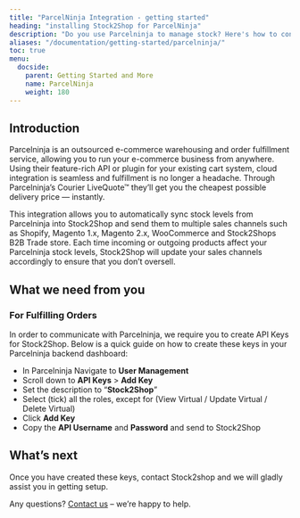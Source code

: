 ```yaml
---
title: "ParcelNinja Integration - getting started"
heading: "installing Stock2Shop for ParcelNinja"
description: "Do you use Parcelninja to manage stock? Here's how to configure Parcelninja and Stock2Shop to display stock availability on your website using the Parcelninja API."
aliases: "/documentation/getting-started/parcelninja/"
toc: true
menu:
  docside:
    parent: Getting Started and More
    name: ParcelNinja
    weight: 180
---
```


## Introduction

Parcelninja is an outsourced e-commerce warehousing and order fulfillment service, allowing you to run your e-commerce business from anywhere. Using their feature-rich API or plugin for your existing cart system, cloud integration is seamless and fulfillment is no longer a headache. Through Parcelninja’s Courier LiveQuote™ they’ll get you the cheapest possible delivery price — instantly.

This integration allows you to automatically sync stock levels from Parcelninja into Stock2Shop and send them to multiple sales channels such as Shopify, Magento 1.x, Magento 2.x, WooCommerce and Stock2Shops B2B Trade store. Each time incoming or outgoing products affect your Parcelninja stock levels, Stock2Shop will update your sales channels accordingly to ensure that you don’t oversell.

## What we need from you

### For Fulfilling Orders

In order to communicate with Parcelninja, we require you to create API Keys for Stock2Shop. Below is a quick guide on how to create these keys in your Parcelninja backend dashboard:

*   In Parcelninja Navigate to **User Management**
*   Scroll down to **API Keys** \> **Add Key**
*   Set the description to “**Stock2Shop**”
*   Select (tick) all the roles, except for (View Virtual / Update Virtual / Delete Virtual)
*   Click **Add Key**
*   Copy the **API Username** and **Password** and send to Stock2Shop

## What’s next

Once you have created these keys, contact Stock2shop and we will gladly assist you in getting setup.

Any questions? [Contact us](https://www.stock2shop.com/contact-us/) – we’re happy to help.